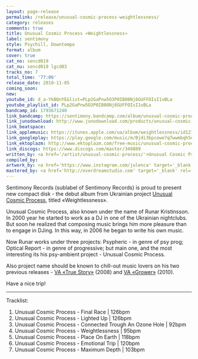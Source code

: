 ```yaml
---
layout: page-release
permalink: /release/unusual-cosmic-process-weightlessness/
category: releases
comments: true
title: Unusual Cosmic Process ‎«Weightlessness»
label: sentimony
style: Psychill, Downtempo
format: album
cover: true
cat_no: sencd019
cat_nu: sencd019 lgcd03
tracks_no: 7
total_time: '77:06'
release_date: 2010-11-05
coming_soon: 
new: 
youtube_id: d_a-YkBQnYE&list=PLp2GaPnw5O3P0IB08Nj8GUFFOIsI1vBLa
youtube_playlist_id: PLp2GaPnw5O3P0IB08Nj8GUFFOIsI1vBLa
bandcamp_id: 1793671240
link_bandcamp: https://sentimony.bandcamp.com/album/unusual-cosmic-process-weightlessness
link_junodownload: http://www.junodownload.com/products/unusual-cosmic-process-weightlessness/1655813-02
link_beatspace: 
link_applemusic: https://itunes.apple.com/ua/album/weightlessness/id1271855982?l=uk
link_googleplay: https://play.google.com/music/m/Bjdi3bpcowe7q7wwmbqh5d4elni?t=Unusual_Cosmic_Process_Weightlessness
link_ektoplazm: http://www.ektoplazm.com/free-music/unusual-cosmic-process-weightlessness
link_discogs: https://www.discogs.com/master/349889
written_by: <a href='/artist/unusual-cosmic-process/'>Unusual Cosmic Process</a>
compiled_by: 
artwork_by: <a href='https://www.instagram.com/julenca' target='_blank' rel='noopener'>Ju Ju</a>
mastered_by: <a href='http://overdreamstudio.com' target='_blank' rel='noopener'>Makus @ Overdream Studio</a>
---
```


Sentimony Records (sublabel of Sentimony Records) is proud to present new compact disk - the debut album from Ukrainian project <a href='/artist/unusual-cosmic-process/'>Unusual Cosmic Process</a>, titled «Weightlessness».

Unusual Cosmic Process, also known under the name of Runar Kristinsson. In 2000 year he started to work as a DJ in one of the Ukrainian nightclubs. But soon he realized that composing music brings him more pleasure than to engage in DJing. In this way, in 2006 he began to write his own music.

Now Runar works under three projects: Psypheric - in genre of psy prog; Optical Report - in genre of progressive; but main one, and the most interesting its his psy-ambient project - Unusual Cosmic Process.

Also project name should be known to chill-out music lovers on his two previous releases - <a href='/release/va-true-story/'>VA «True Story»</a> (2008) and <a href='/release/va-grower/'>VA «Grower»</a> (2010).

Have a nice trip!

---
Tracklist:

01. Unusual Cosmic Process - Final Race \| 126bpm
02. Unusual Cosmic Process - Lighted Up \| 126bpm
03. Unusual Cosmic Process - Connected Trough An Ozone Hole \| 92bpm
04. Unusual Cosmic Process - Weightlessness \| 95bpm
05. Unusual Cosmic Process - Place On Earth \| 118bpm
06. Unusual Cosmic Process - Emotional Trip \| 120bpm
07. Unusual Cosmic Process - Maximum Depth \| 103bpm
